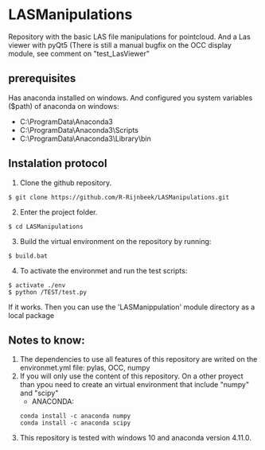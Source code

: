 # LASManipulations

Repository with the basic LAS file manipulations for pointcloud. And a Las viewer with pyQt5 (There is still a manual bugfix on the OCC display module, see comment on "test_LasViewer"

## prerequisites

Has anaconda installed on windows. And configured you system variables ($path) of anaconda on windows: 
* C:\ProgramData\Anaconda3
* C:\ProgramData\Anaconda3\Scripts
* C:\ProgramData\Anaconda3\Library\bin

## Instalation protocol

1. Clone the github repository.
```
$ git clone https://github.com/R-Rijnbeek/LASManipulations.git
```

2. Enter the project folder.
```
$ cd LASManipulations
```

3. Build the virtual environment on the repository by running:
```
$ build.bat
```

4. To activate the environmet and run the test scripts:
```
$ activate ./env
$ python /TEST/test.py
```

If it works. Then you can use the 'LASManippulation' module directory as a local package

## Notes to know: 

1. The dependencies to use all features of this repository are writed on the environmet.yml file: pylas, OCC, numpy
2. If you will only use the content of this repository. On a other proyect than ypou need to create an virtual environment that include "numpy" and "scipy"
    * ANACONDA:
    ```
    conda install -c anaconda numpy
    conda install -c anaconda scipy
    ```
3. This repository is tested with windows 10 and anaconda version 4.11.0.
